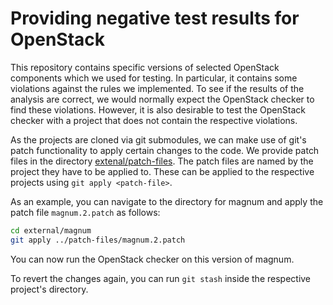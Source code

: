 # Providing negative test results for OpenStack

This repository contains specific versions of selected OpenStack components which we used for testing.
In particular, it contains some violations against the rules we implemented.
To see if the results of the analysis are correct, we would normally expect the OpenStack checker to find these violations.
However, it is also desirable to test the OpenStack checker with a project that does not contain the respective violations.

As the projects are cloned via git submodules, we can make use of git's patch functionality to apply certain changes to the code.
We provide patch files in the directory [extenal/patch-files](https://github.com/Fraunhofer-AISEC/openstack-checker/external/patch-files).
The patch files are named by the project they have to be applied to.
These can be applied to the respective projects using `git apply <patch-file>`.

As an example, you can navigate to the directory for magnum and apply the patch file `magnum.2.patch` as follows:
```bash
cd external/magnum
git apply ../patch-files/magnum.2.patch
```
You can now run the OpenStack checker on this version of magnum.

To revert the changes again, you can run `git stash` inside the respective project's directory.